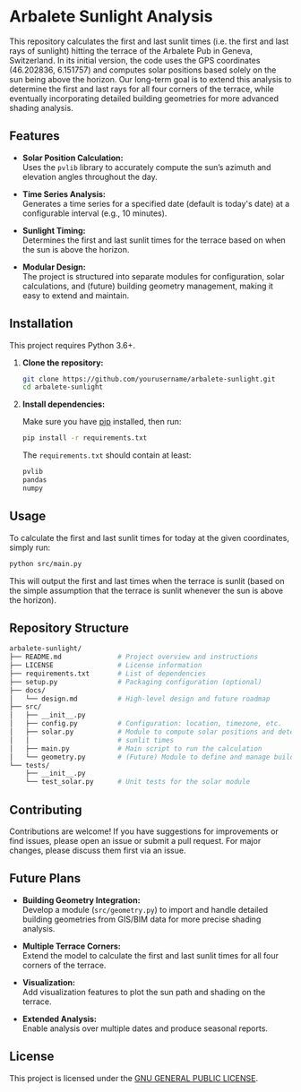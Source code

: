 # Arbalete Sunlight Analysis

This repository calculates the first and last sunlit times (i.e. the first and last rays
of sunlight) hitting the terrace of the Arbalete Pub in Geneva, Switzerland. In its
initial version, the code uses the GPS coordinates (46.202836, 6.151757) and computes
solar positions based solely on the sun being above the horizon. Our long-term goal is
to extend this analysis to determine the first and last rays for all four corners of the
terrace, while eventually incorporating detailed building geometries for more advanced
shading analysis.

## Features

- **Solar Position Calculation:**  
  Uses the `pvlib` library to accurately compute the sun’s azimuth and elevation angles
  throughout the day.

- **Time Series Analysis:**  
  Generates a time series for a specified date (default is today's date) at a
  configurable interval (e.g., 10 minutes).

- **Sunlight Timing:**  
  Determines the first and last sunlit times for the terrace based on when the sun is
  above the horizon.

- **Modular Design:**  
  The project is structured into separate modules for configuration, solar calculations,
  and (future) building geometry management, making it easy to extend and maintain.

## Installation

This project requires Python 3.6+.

1. **Clone the repository:**

   ```bash
   git clone https://github.com/yourusername/arbalete-sunlight.git
   cd arbalete-sunlight
   ```

2. **Install dependencies:**

   Make sure you have [pip](https://pip.pypa.io/) installed, then run:

   ```bash
   pip install -r requirements.txt
   ```

   The `requirements.txt` should contain at least:

   ```txt
   pvlib
   pandas
   numpy
   ```

## Usage

To calculate the first and last sunlit times for today at the given coordinates, simply
run:

```bash
python src/main.py
```

This will output the first and last times when the terrace is sunlit (based on the
simple assumption that the terrace is sunlit whenever the sun is above the horizon).

## Repository Structure

```bash
arbalete-sunlight/
├── README.md              # Project overview and instructions
├── LICENSE                # License information
├── requirements.txt       # List of dependencies
├── setup.py               # Packaging configuration (optional)
├── docs/
│   └── design.md          # High-level design and future roadmap
├── src/
│   ├── __init__.py
│   ├── config.py          # Configuration: location, timezone, etc.
│   ├── solar.py           # Module to compute solar positions and determine first/last
│   │                      # sunlit times
│   ├── main.py            # Main script to run the calculation
│   └── geometry.py        # (Future) Module to define and manage building geometries
└── tests/
    ├── __init__.py
    └── test_solar.py      # Unit tests for the solar module
```

## Contributing

Contributions are welcome! If you have suggestions for improvements or find issues,
please open an issue or submit a pull request. For major changes, please discuss them
first via an issue.

## Future Plans

- **Building Geometry Integration:**  
  Develop a module (`src/geometry.py`) to import and handle detailed building geometries
  from GIS/BIM data for more precise shading analysis.

- **Multiple Terrace Corners:**  
  Extend the model to calculate the first and last sunlit times for all four corners of
  the terrace.

- **Visualization:**  
  Add visualization features to plot the sun path and shading on the terrace.

- **Extended Analysis:**  
  Enable analysis over multiple dates and produce seasonal reports.

## License

This project is licensed under the [GNU GENERAL PUBLIC LICENSE](LICENSE).
